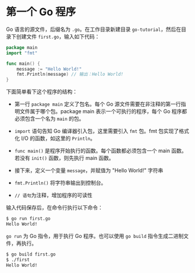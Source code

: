 # 第一个 Go 程序

Go 语言的源文件，后缀名为 `.go`。在工作目录新建目录 `go-tutorial`，然后在目录下创建文件 `first.go`，输入如下代码：

```go
package main
import "fmt"

func main() {
	message := "Hello World!"
	fmt.Println(message) // 输出：Hello World!
}
```

下面简单看下这个程序的结构：

- 第一行 `package main` 定义了包名。每个 Go 源文件需要在非注释的第一行指明文件属于哪个包。package main 表示一个可执行的程序，每个 Go 程序都必须包含一个名为 `main` 的包。

- `import` 语句告知 Go 编译器引入包，这里需要引入 `fmt` 包。fmt 包实现了格式化 I/O 的函数，如这里的 `Println`。

- `func main()` 是程序开始执行的函数。每个函数都必须包含一个 main 函数。若没有 `init()` 函数，则先执行 main 函数。

- 接下来，定义一个变量 `message`，并赋值为 "Hello World!" 字符串

- `fmt.Println()` 将字符串输出到控制台。

- `// 语句`为注释，增加程序的可读性

输入代码保存后，在命令行执行以下命令：

```bash
$ go run first.go
Hello World!
```

`go run` 为 Go 指令，用于执行 Go 程序。也可以使用 `go build` 指令生成二进制文件，再执行。

```bash
$ go build first.go
$ ./first
Hello World!
```

